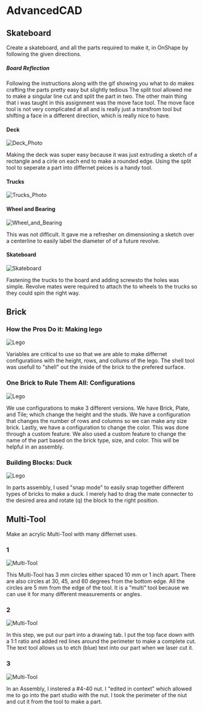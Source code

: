 # AdvancedCAD
## Skateboard 

Create a skateboard, and all the parts required to make it, in OnShape by following the given directions.

##### Board Reflection

Following the instructions along with the gif showing you what to do makes crafting the parts pretty easy but slightly tedious The split tool allowed me to make a singular line cut and split the part in two. The other main thing that i was taught in this assignment was the move face tool. The move face tool is not very complicated at all and is really just a transfrom tool but shifting a face in a different direction, which is really nice to have.

#### Deck
![Deck_Photo](Images/BoardPic2.png)

Making the deck was super easy because it was just extruding a sketch of a rectangle and a cirle on each end to make a rounded edge. Using the split tool to seperate a part into differnet peices is a handy tool. 

#### Trucks
![Trucks_Photo](Images/trucksPic.png)

#### Wheel and Bearing
![Wheel_and_Bearing](Images/WheelPic.png)

This was not difficult. It gave me a refresher on dimensioning a sketch over a centerline to easily label the diameter of of a future revolve. 

#### Skateboard 
![Skateboard](Images/FullBoardPic.png)

Fastening the trucks to the board and adding screwsto the holes was simple. Revolve mates were required to attach the to wheels to the trucks so they could spin the right way.

## Brick

### How the Pros Do it: Making lego
![Lego](Images/brickpic.png)

Variables are critical to use so that we are able to make differnet configurations with the height, rows, and collums of the lego. The shell tool was usefull to "shell" out the inside of the brick to the prefered surface. 

### One Brick to Rule Them All: Configurations 
![Lego](Images/brickpic2.png)

We use configurations to make 3 different versions. We have Brick, Plate, and Tile; which change the height and the studs. We have a configuration that changes the number of rows and columns so we can make any size brick. Lastly, we have a configuration to change the color. This was done through a custom feature. We also used a custom feature to change the name of the part based on the brick type, size, and color. This will be helpful in an assembly. 

###  Building Blocks: Duck 
![Lego](Images/duckpic.png)

In parts assembly, I used "snap mode" to easily snap together different types of bricks to make a duck. I merely had to drag the mate connecter to the desired area and rotate (q) the block to the right position.

## Multi-Tool

Make an acrylic Multi-Tool with many differnet uses. 

### 1
![Multi-Tool](Images/Multi-Tool1pic.png)

This Multi-Tool has 3 mm circles either spaced 10 mm or 1 inch apart. There are also circles at 30, 45, and 60 degrees from the bottom edge. All the circles are 5 mm from the edge of the tool. It is a "multi" tool because we can use it for many different measurements or angles. 


### 2
![Multi-Tool](Images/Multi-Tool2Drawing.png)

In this step, we put our part into a drawing tab. I put the top face down with a 1:1 ratio and added red lines around the perimeter to make a complete cut. The text tool allows us to etch (blue) text into our part when we laser cut it. 

### 3
![Multi-Tool](Images/Multi-Tool3pic.jpg)

In an Assembly, I instered a #4-40 nut. I "edited in context" which allowed me to go into the part studio with the nut. I took the perimeter of the niut and cut it from the tool to make a part.    
